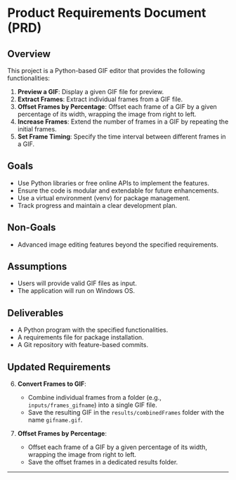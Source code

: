 # Product Requirements Document (PRD)

## Overview
This project is a Python-based GIF editor that provides the following functionalities:

1. **Preview a GIF**: Display a given GIF file for preview.
2. **Extract Frames**: Extract individual frames from a GIF file.
3. **Offset Frames by Percentage**: Offset each frame of a GIF by a given percentage of its width, wrapping the image from right to left.
4. **Increase Frames**: Extend the number of frames in a GIF by repeating the initial frames.
5. **Set Frame Timing**: Specify the time interval between different frames in a GIF.

## Goals
- Use Python libraries or free online APIs to implement the features.
- Ensure the code is modular and extendable for future enhancements.
- Use a virtual environment (venv) for package management.
- Track progress and maintain a clear development plan.

## Non-Goals
- Advanced image editing features beyond the specified requirements.

## Assumptions
- Users will provide valid GIF files as input.
- The application will run on Windows OS.

## Deliverables
- A Python program with the specified functionalities.
- A requirements file for package installation.
- A Git repository with feature-based commits.

## Updated Requirements

6. **Convert Frames to GIF**:
   - Combine individual frames from a folder (e.g., `inputs/frames_gifname`) into a single GIF file.
   - Save the resulting GIF in the `results/combinedFrames` folder with the name `gifname.gif`.

7. **Offset Frames by Percentage**:
   - Offset each frame of a GIF by a given percentage of its width, wrapping the image from right to left.
   - Save the offset frames in a dedicated results folder.

---